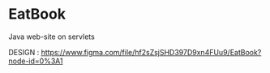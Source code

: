 # EatBook
Java web-site on servlets

DESIGN : https://www.figma.com/file/hf2sZsjSHD397D9xn4FUu9/EatBook?node-id=0%3A1
